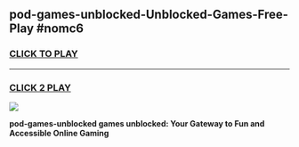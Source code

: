 
## pod-games-unblocked-Unblocked-Games-Free-Play #nomc6
<h3>
<a href="https://us.freeplayer.one?title=pod-games-unblocked&ref=9M">CLICK TO PLAY</a></h3>
<hr>

<h3>
<a href="https://us.freeplayer.one?title=pod-games-unblocked&ref=9M">CLICK 2 PLAY</a>
  
</h3>

<a href="https://us.freeplayer.one?title=pod-games-unblocked&ref=9M"><img src="https://clearcache.store/games.png"></a>


**pod-games-unblocked games unblocked: Your Gateway to Fun and Accessible Online Gaming**
